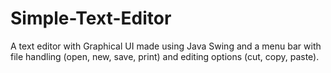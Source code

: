 # Simple-Text-Editor
A text editor with Graphical UI made using Java Swing and a menu bar with file handling (open, new, save, print) and editing options (cut, copy, paste).
